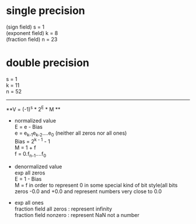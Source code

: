# single precision  
(sign field) s = 1  
(exponent field) k = 8  
(fraction field) n = 23
# double precision  
s = 1  
k = 11  
n = 52

---
**V = (-1)<sup>s</sup> * 2<sup>E</sup> * M **

* normalized value  
E = e - Bias  
e = e<sub>k-1</sub>e<sub>k-2</sub>....e<sub>0</sub> (neither all zeros nor all ones)  
Bias = 2<sup>k - 1</sup> - 1   
M = 1 + f  
f = 0.f<sub>n-1</sub>....f<sub>0</sub>

* denormalized value  
exp all zeros  
E = 1 - Bias  
M = f 
in order to represent 0 in some special kind of bit style(all bits zeros  -0.0 and +0.0
and represent numbers very close to 0.0

* exp all ones  
fraction field all zeros :  represent infinity  
fraction field nonzero  : represent NaN not a number

